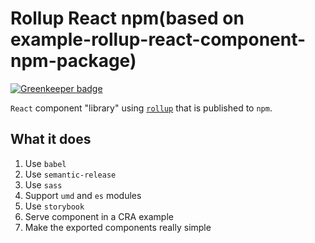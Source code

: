 # Rollup React npm(based on example-rollup-react-component-npm-package)

[![Greenkeeper badge](https://badges.greenkeeper.io/hyphaene-npm/jest-friends.svg)](https://greenkeeper.io/)

`React` component "library" using [`rollup`](https://github.com/rollup/rollup) that is published to `npm`.

## What it does

1.  Use `babel`
2.  Use `semantic-release`
3.  Use `sass`
4.  Support `umd` and `es` modules
5.  Use `storybook`
6.  Serve component in a CRA example
7.  Make the exported components really simple
